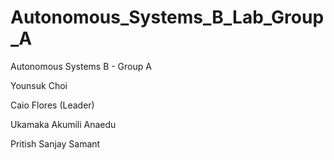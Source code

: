 # Autonomous_Systems_B_Lab_Group_A

Autonomous Systems B - Group A

Younsuk Choi

Caio Flores (Leader)

Ukamaka Akumili Anaedu

Pritish Sanjay Samant
